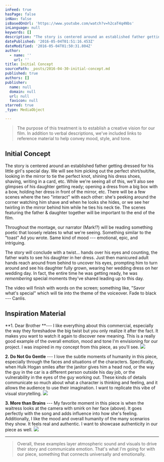 ```yaml
---
inFeed: true
hasPage: false
inNav: false
isBasedOnUrl: 'https://www.youtube.com/watch?v=h2caT4q4Nbs'
inLanguage: null
keywords: []
description: "The story is centered around an established father getting dressed for his little girl's special day. We will see him picking out the perfect shirt/suit/tie, looking in the mirror to tie the perfect knot, shining his dress shoes, shaving, writing in a card, etc. While we're seeing all of this, we’ll also see glimpses of his daughter getting ready; opening a dress from a big box with a bow, holding her dress in front of the mirror, etc. There will be a few scenes where the two “interact” with each other: she's peeking around the corner watching him shave and when he looks she hides, or we see her twirling in the mirror behind him while he ties his neck tie. The scenes featuring the father & daughter together will be important to the end of the film."
datePublished: '2016-05-04T01:51:16.453Z'
dateModified: '2016-05-04T01:50:31.804Z'
author:
  - name: ''
    url: ''
title: Initial Concept
sourcePath: _posts/2016-04-30-initial-concept.md
published: true
authors: []
publisher:
  name: null
  domain: null
  url: null
  favicon: null
starred: true
_type: MediaObject

---
```

> The purpose of this treatment is to establish a creative vision for our film. In addition to verbal descriptions, we've included links to reference material to help convey mood, style, and tone.

## Initial Concept

The story is centered around an established father getting dressed for his little girl's special day. We will see him picking out the perfect shirt/suit/tie, looking in the mirror to tie the perfect knot, shining his dress shoes, shaving, writing in a card, etc. While we're seeing all of this, we'll also see glimpses of his daughter getting ready; opening a dress from a big box with a bow, holding her dress in front of the mirror, etc. There will be a few scenes where the two "interact" with each other: she's peeking around the corner watching him shave and when he looks she hides, or we see her twirling in the mirror behind him while he ties his neck tie. The scenes featuring the father & daughter together will be important to the end of the film.

Throughout the montage, our narrator (Mark!?) will be reading something poetic that loosely relates to what we're seeing. Something similar to the "toast" Ad you wrote. Same kind of mood --- emotional, epic, and intriguing.

The story will conclude with a twist... hands over his eyes and counting, the father waits to see his daughter in her dress. Just then manicured adult hands reach around from behind to uncover his eyes, prompting him to turn around and see his daughter fully grown, wearing her wedding dress on her wedding day. In fact, the entire time he was getting ready, he was _remembering_ special moments they've shared leading up to this day.

The video will finish with words on the screen; something like, "Savor what's special" which will tie into the theme of the voiceover. Fade to black --- Canlis.

## Inspiration Material

**1\. Dear Brother **--- I like everything about this commercial, especially the way they foreshadow the big twist but you only realize it after the fact. It makes you want to watch it again to discover new meaning. This is a really good example of the overall emotion, mood and tone I'm envisioning for our project. I was inspired in my concept from this piece, as you'll see.
![](https://the-grid-user-content.s3-us-west-2.amazonaws.com/40f7b0e0-d38c-45f7-bf84-025198f038c0.png)

**2\. Do Not Go Gentle** --- I love the subtle moments of humanity in this piece, especially through the faces and situations of the characters. Specifically, when Hulk Hogan smiles after the janitor gives him a head nod, or the way the guy in the car is a different person outside his day job, or the vulnerability in the eyes of the guy working out. These kinds of details communicate so much about what a character is thinking and feeling, and it allows the audience to use their imagination. I want to replicate this vibe of visual storytelling.
![](https://the-grid-user-content.s3-us-west-2.amazonaws.com/7cf4e340-3bb0-4e09-9f33-1f9c6509659a.png)

**3\. More than Brains** --- My favorite moment in this piece is when the waitress looks at the camera with smirk on her face (above). It goes perfectly with the song and adds influence into how she's feeling. Additionally, I like the mood and overall humanity of the many scenarios they show. It feels real and authentic. I want to showcase authenticity in our piece as well.
![](https://the-grid-user-content.s3-us-west-2.amazonaws.com/83b028f9-ac7d-40de-b6c3-aefc596f138d.png)

---

> Overall, these examples layer atmospheric sound and visuals to drive their story and communicate emotion. That's what I'm going for with our piece, something that connects universally and emotionally.